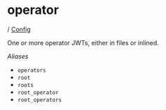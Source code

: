 # operator

/ [Config](../README.md) 

One or more operator JWTs, either in files or inlined.

*Aliases*
- `operators`
- `root`
- `roots`
- `root_operator`
- `root_operators`

